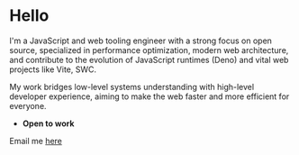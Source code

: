 # Hello

I'm a JavaScript and web tooling engineer with a strong focus on open source, specialized in performance optimization, modern web architecture, and contribute to the evolution of JavaScript runtimes (Deno) and vital web projects like Vite, SWC.

My work bridges low-level systems understanding with high-level developer experience, aiming to make the web faster and more efficient for everyone.

- <b>Open to work</b>

Email me [here](mailto:dev.258.edilson@gmail.com)
